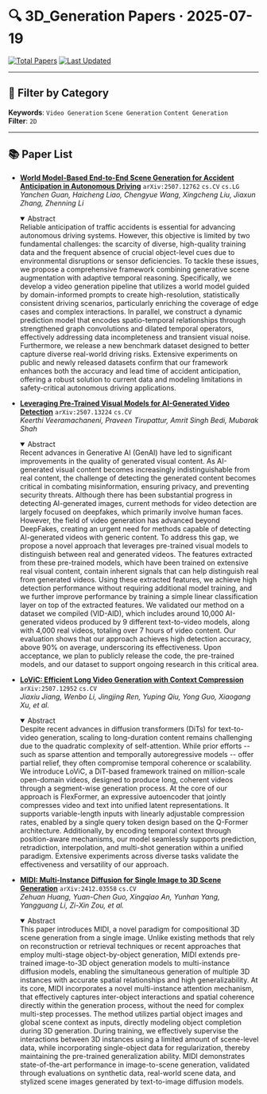 # 🔍 3D_Generation Papers · 2025-07-19

[![Total Papers](https://img.shields.io/badge/Papers-4-2688EB)]()
[![Last Updated](https://img.shields.io/badge/dynamic/json?url=https://api.github.com/repos/tavish9/awesome-daily-AI-arxiv/commits/main&query=%24.commit.author.date&label=updated&color=orange)]()

---

## 📌 Filter by Category
**Keywords**: `Video Generation` `Scene Generation` `Content Generation`  
**Filter**: `2D`

---

## 📚 Paper List

- **[World Model-Based End-to-End Scene Generation for Accident Anticipation in Autonomous Driving](https://arxiv.org/abs/2507.12762)**  `arXiv:2507.12762`  `cs.CV` `cs.LG`  
  _Yanchen Guan, Haicheng Liao, Chengyue Wang, Xingcheng Liu, Jiaxun Zhang, Zhenning Li_
  <details open><summary>Abstract</summary>
  Reliable anticipation of traffic accidents is essential for advancing autonomous driving systems. However, this objective is limited by two fundamental challenges: the scarcity of diverse, high-quality training data and the frequent absence of crucial object-level cues due to environmental disruptions or sensor deficiencies. To tackle these issues, we propose a comprehensive framework combining generative scene augmentation with adaptive temporal reasoning. Specifically, we develop a video generation pipeline that utilizes a world model guided by domain-informed prompts to create high-resolution, statistically consistent driving scenarios, particularly enriching the coverage of edge cases and complex interactions. In parallel, we construct a dynamic prediction model that encodes spatio-temporal relationships through strengthened graph convolutions and dilated temporal operators, effectively addressing data incompleteness and transient visual noise. Furthermore, we release a new benchmark dataset designed to better capture diverse real-world driving risks. Extensive experiments on public and newly released datasets confirm that our framework enhances both the accuracy and lead time of accident anticipation, offering a robust solution to current data and modeling limitations in safety-critical autonomous driving applications.
  </details>

- **[Leveraging Pre-Trained Visual Models for AI-Generated Video Detection](https://arxiv.org/abs/2507.13224)**  `arXiv:2507.13224`  `cs.CV`  
  _Keerthi Veeramachaneni, Praveen Tirupattur, Amrit Singh Bedi, Mubarak Shah_
  <details open><summary>Abstract</summary>
  Recent advances in Generative AI (GenAI) have led to significant improvements in the quality of generated visual content. As AI-generated visual content becomes increasingly indistinguishable from real content, the challenge of detecting the generated content becomes critical in combating misinformation, ensuring privacy, and preventing security threats. Although there has been substantial progress in detecting AI-generated images, current methods for video detection are largely focused on deepfakes, which primarily involve human faces. However, the field of video generation has advanced beyond DeepFakes, creating an urgent need for methods capable of detecting AI-generated videos with generic content. To address this gap, we propose a novel approach that leverages pre-trained visual models to distinguish between real and generated videos. The features extracted from these pre-trained models, which have been trained on extensive real visual content, contain inherent signals that can help distinguish real from generated videos. Using these extracted features, we achieve high detection performance without requiring additional model training, and we further improve performance by training a simple linear classification layer on top of the extracted features. We validated our method on a dataset we compiled (VID-AID), which includes around 10,000 AI-generated videos produced by 9 different text-to-video models, along with 4,000 real videos, totaling over 7 hours of video content. Our evaluation shows that our approach achieves high detection accuracy, above 90% on average, underscoring its effectiveness. Upon acceptance, we plan to publicly release the code, the pre-trained models, and our dataset to support ongoing research in this critical area.
  </details>

- **[LoViC: Efficient Long Video Generation with Context Compression](https://arxiv.org/abs/2507.12952)**  `arXiv:2507.12952`  `cs.CV`  
  _Jiaxiu Jiang, Wenbo Li, Jingjing Ren, Yuping Qiu, Yong Guo, Xiaogang Xu, et al._
  <details open><summary>Abstract</summary>
  Despite recent advances in diffusion transformers (DiTs) for text-to-video generation, scaling to long-duration content remains challenging due to the quadratic complexity of self-attention. While prior efforts -- such as sparse attention and temporally autoregressive models -- offer partial relief, they often compromise temporal coherence or scalability. We introduce LoViC, a DiT-based framework trained on million-scale open-domain videos, designed to produce long, coherent videos through a segment-wise generation process. At the core of our approach is FlexFormer, an expressive autoencoder that jointly compresses video and text into unified latent representations. It supports variable-length inputs with linearly adjustable compression rates, enabled by a single query token design based on the Q-Former architecture. Additionally, by encoding temporal context through position-aware mechanisms, our model seamlessly supports prediction, retradiction, interpolation, and multi-shot generation within a unified paradigm. Extensive experiments across diverse tasks validate the effectiveness and versatility of our approach.
  </details>

- **[MIDI: Multi-Instance Diffusion for Single Image to 3D Scene Generation](https://arxiv.org/abs/2412.03558)**  `arXiv:2412.03558`  `cs.CV`  
  _Zehuan Huang, Yuan-Chen Guo, Xingqiao An, Yunhan Yang, Yangguang Li, Zi-Xin Zou, et al._
  <details open><summary>Abstract</summary>
  This paper introduces MIDI, a novel paradigm for compositional 3D scene generation from a single image. Unlike existing methods that rely on reconstruction or retrieval techniques or recent approaches that employ multi-stage object-by-object generation, MIDI extends pre-trained image-to-3D object generation models to multi-instance diffusion models, enabling the simultaneous generation of multiple 3D instances with accurate spatial relationships and high generalizability. At its core, MIDI incorporates a novel multi-instance attention mechanism, that effectively captures inter-object interactions and spatial coherence directly within the generation process, without the need for complex multi-step processes. The method utilizes partial object images and global scene context as inputs, directly modeling object completion during 3D generation. During training, we effectively supervise the interactions between 3D instances using a limited amount of scene-level data, while incorporating single-object data for regularization, thereby maintaining the pre-trained generalization ability. MIDI demonstrates state-of-the-art performance in image-to-scene generation, validated through evaluations on synthetic data, real-world scene data, and stylized scene images generated by text-to-image diffusion models.
  </details>

